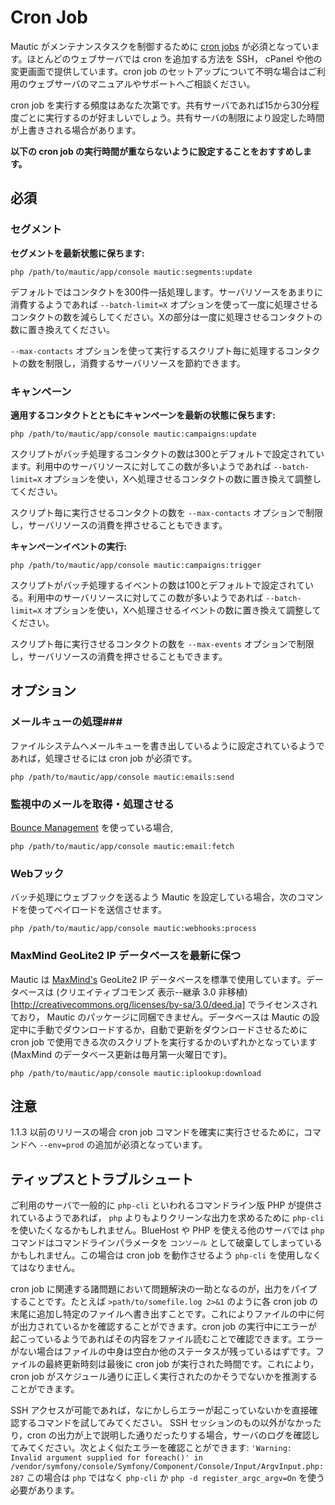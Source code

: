 # Cron Job #

Mautic がメンテナンスタスクを制御するために [cron jobs](https://ja.wikipedia.org/wiki/Crontab) が必須となっています。ほとんどのウェブサーバでは cron を追加する方法を SSH， cPanel や他の変更画面で提供しています。cron job のセットアップについて不明な場合はご利用のウェブサーバのマニュアルやサポートへご相談ください。

cron job を実行する頻度はあなた次第です。共有サーバであれば15から30分程度ごとに実行するのが好ましいでしょう。共有サーバの制限により設定した時間が上書きされる場合があります。

**以下の cron job の実行時間が重ならないように設定することをおすすめします。**

## 必須 ##

### セグメント ###
**セグメントを最新状態に保ちます:**

```
php /path/to/mautic/app/console mautic:segments:update
```

デフォルトではコンタクトを300件一括処理します。サーバリソースをあまりに消費するようであれば `--batch-limit=X` オプションを使って一度に処理させるコンタクトの数を減らしてください。Xの部分は一度に処理させるコンタクトの数に置き換えてください。

`--max-contacts` オプションを使って実行するスクリプト毎に処理するコンタクトの数を制限し，消費するサーバリソースを節約できます。

### キャンペーン ###
**適用するコンタクトとともにキャンペーンを最新の状態に保ちます:**

```
php /path/to/mautic/app/console mautic:campaigns:update
```

スクリプトがバッチ処理するコンタクトの数は300とデフォルトで設定されています。利用中のサーバリソースに対してこの数が多いようであれば `--batch-limit=X` オプションを使い，Xへ処理させるコンタクトの数に置き換えて調整してください。

スクリプト毎に実行させるコンタクトの数を `--max-contacts` オプションで制限し，サーバリソースの消費を押させることもできます。

**キャンペーンイベントの実行:**

```
php /path/to/mautic/app/console mautic:campaigns:trigger
```

スクリプトがバッチ処理するイベントの数は100とデフォルトで設定されている。利用中のサーバリソースに対してこの数が多いようであれば `--batch-limit=X` オプションを使い，Xへ処理させるイベントの数に置き換えて調整してください。

スクリプト毎に実行させるコンタクトの数を `--max-events` オプションで制限し，サーバリソースの消費を押させることもできます。

## オプション ##

### メールキューの処理###

ファイルシステムへメールキューを書き出しているように設定されているようであれば，処理させるには cron job が必須です。

```
php /path/to/mautic/app/console mautic:emails:send
```

### 監視中のメールを取得・処理させる ###

[Bounce Management](./../emails/bounce_management.html) を使っている場合,  

```
php /path/to/mautic/app/console mautic:email:fetch
```

### Webフック

バッチ処理にウェブフックを送るよう Mautic を設定している場合，次のコマンドを使ってペイロードを送信させます。

```
php /path/to/mautic/app/console mautic:webhooks:process
```

### MaxMind GeoLite2 IP データベースを最新に保つ

 Mautic は [MaxMind's](http://www.maxmind.com) GeoLite2 IP データベースを標準で使用しています。データベースは (クリエイティブコモンズ 表示--継承 3.0 非移植)[http://creativecommons.org/licenses/by-sa/3.0/deed.ja] でライセンスされており， Mautic のパッケージに同梱できません。データベースは Mautic の設定中に手動でダウンロードするか，自動で更新をダウンロードさせるために cron job で使用できる次のスクリプトを実行するかのいずれかとなっています (MaxMind のデータベース更新は毎月第一火曜日です)。


```
php /path/to/mautic/app/console mautic:iplookup:download
```

## 注意 ##

1.1.3 以前のリリースの場合 cron job コマンドを確実に実行させるために，コマンドへ `--env=prod` の追加が必須となっています。


## ティップスとトラブルシュート ##

ご利用のサーバで一般的に `php-cli` といわれるコマンドライン版 PHP が提供されているようであれば， `php` よりもよりクリーンな出力を求めるために `php-cli` を使いたくなるかもしれません。BlueHost や PHP を使える他のサーバでは `php` コマンドはコマンドラインパラメータを `コンソール` として破棄してしまっているかもしれません。この場合は cron job を動作させるよう `php-cli` を使用しなくてはなりません。

cron job に関連する諸問題において問題解決の一助となるのが，出力をパイプすることです。たとえば `>path/to/somefile.log 2>&1` のように各 cron job の末尾に追加し特定のファイルへ書き出すことです。これによりファイルの中に何が出力されているかを確認することができます。cron job の実行中にエラーが起こっているようであればその内容をファイル読むことで確認できます。エラーがない場合はファイルの中身は空白か他のステータスが残っているはずです。ファイルの最終更新時刻は最後に cron job が実行された時間です。これにより，cron job がスケジュール通りに正しく実行されたのかそうでないかを推測することができます。

 SSH アクセスが可能であれば，なにかしらエラーが起こっていないかを直接確認するコマンドを試してみてください。 SSH セッションのもの以外がなかったり，cron の出力が上で説明した通りだったりする場合，サーバのログを確認してみてください。次とよく似たエラーを確認ことができます: `'Warning: Invalid argument supplied for foreach()' in /vendor/symfony/console/Symfony/Component/Console/Input/ArgvInput.php:287` この場合は `php` ではなく `php-cli` か `php -d register_argc_argv=On` を使う必要があります。

